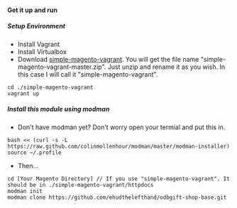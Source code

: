 #### Get it up and run
##### Setup Environment
- Install Vagrant
- Install Virtualbox
- Download [simple-magento-vagrant](https://github.com/ehudthelefthand/simple-magento-vagrant/archive/master.zip). You will get the file name "simple-magento-vagrant-master.zip". Just unzip and rename it as you wish. In this case I will call it "simple-magento-vagrant".
```
cd ./simple-magento-vagrant
vagrant up
```

##### Install this module using modman
  * Don't have modman yet? Don't worry open your termial and put this in.
```
bash << (curl -s -L https://raw.github.com/colinmollenhour/modman/master/modman-installer)
source ~/.profile
```

  * Then...

```
cd [Your Magento Directory] // If you use "simple-magento-vagrant". It should be in ./simple-magento-vagrant/httpdocs
modman init
modman clone https://github.com/ehudthelefthand/odbgift-shop-base.git
```
